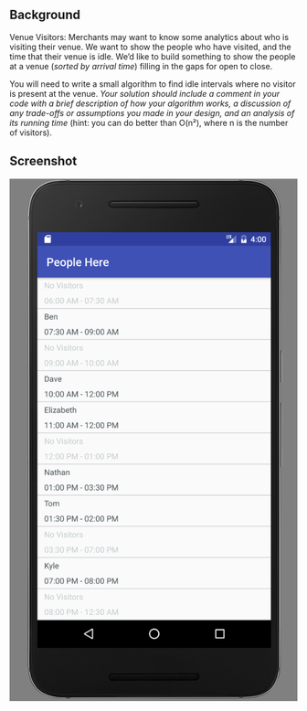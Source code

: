 

## Background

Venue Visitors: Merchants may want to know some analytics about who is visiting their venue. We want to show the people who have visited, and the time that their venue is idle. We’d like to build something to show the people at a venue (*sorted by arrival time*) filling in the gaps for open to close.

You will need to write a small algorithm to find idle intervals where no visitor is present at the venue.  *Your solution should include a comment in your code with a brief description of how your algorithm works, a discussion of any trade-offs or assumptions you made in your design, and an analysis of its running time* (hint: you can do better than O(n²), where n is the number of visitors).

## Screenshot
![alt text](https://github.com/shreyasmp/Merging-Overlapping-Interval/blob/master/screenshot/PeopleHere.png)
